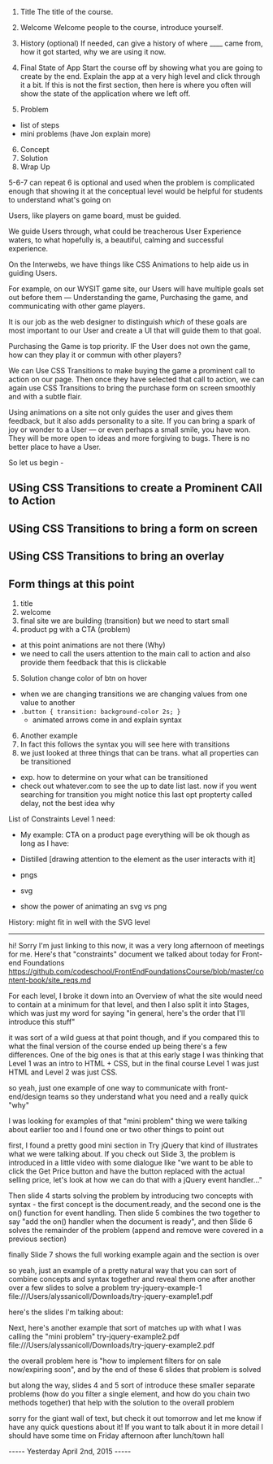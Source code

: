 1. Title
The title of the course.

2. Welcome
Welcome people to the course, introduce yourself.

3. History (optional)
If needed, can give a history of where ____ came from, how it got started, why we are using it now.

4. Final State of App
Start the course off by showing what you are going to create by the end. Explain the app at a very high level and click through it a bit. If this is not the first section, then here is where you often will show the state of the application where we left off.

5. Problem

  - list of steps
  - mini problems (have Jon explain more)

6. Concept
7. Solution
8. Wrap Up

5-6-7 can repeat
6 is optional and used when the problem is complicated enough that showing it at the conceptual level would be helpful for students to understand what's going on


Users, like players on game board, must be guided.

We guide Users through, what could be treacherous User Experience waters, to what hopefully is, a beautiful, calming and successful experience.

On the Interwebs, we have things like CSS Animations to help aide us in guiding Users.

For example, on our WYSIT game site, our Users will have multiple goals set out before them — Understanding the game, Purchasing the game, and communicating with other game players.

It is our job as the web designer to distinguish *which* of these goals are most important to our User and create a UI that will guide them to that goal.

Purchasing the Game is top priority. IF the User does not own the game, how can they play it or commun with other players?

We can Use CSS Transitions to make buying the game a prominent call to action on our page. Then once they have selected that call to action, we can again use CSS Transitions to bring the purchase form on screen smoothly and with a subtle flair.

Using animations on a site not only guides the user and gives them feedback, but it also adds personality to a site. If you can bring a spark of joy or wonder to a User — or even perhaps a small smile, you have won. They will be more open to ideas and more forgiving to bugs. There is no better place to have a User.


So let us begin -

## USing CSS Transitions to create a Prominent CAll to Action
## USing CSS Transitions to bring a form on screen
## USing CSS Transitions to bring an overlay

## Form things at this point


1. title
2. welcome
3. final site we are building
(transition) but we need to start small
4. product pg with a CTA (problem)
- at this point animations are not there (Why)
- we need to call the users attention to the main call to action and also provide them feedback that this is clickable
5. Solution change color of btn on hover
- when we are changing transitions we are changing values from one value to another
- `.button { transition: background-color 2s; }`
  - animated arrows come in and explain syntax
6. Another example
7. In fact this follows the syntax you will see here with transitions
8. we just looked at three things that can be trans. what all properties can be transitioned
- exp. how to determine on your what can be transitioned
- check out whatever.com to see the up to date list
last. now if you went searching for transition you might notice this last opt propterty called delay, not the best idea why

List of Constraints
Level 1 need:
- My example: CTA on a product page
everything will be ok though as long as I have:
- Distilled [drawing attention to the element as the user interacts with it]


- pngs
- svg
- show the power of animating an svg vs png


History: might fit in well with the SVG level


---

hi!  Sorry I'm just linking to this now, it was a very long afternoon of meetings for me.  Here's that "constraints" document we talked about today for Front-end Foundations https://github.com/codeschool/FrontEndFoundationsCourse/blob/master/content-book/site_reqs.md

For each level, I broke it down into an Overview of what the site would need to contain at a minimum for that level, and then I also split it into Stages, which was just my word for saying "in general, here's the order that I'll introduce this stuff"

it was sort of a wild guess at that point though, and if you compared this to what the final version of the course ended up being there's a few differences.  One of the big ones is that at this early stage I was thinking that Level 1 was an intro to HTML + CSS, but in the final course Level 1 was just HTML and Level 2 was just CSS.

so yeah, just one example of one way to communicate with front-end/design teams so they understand what you need and a really quick "why"

I was looking for examples of that "mini problem" thing we were talking about earlier too and I found one or two other things to point out

first, I found a pretty good mini section in Try jQuery that kind of illustrates what we were talking about.  If you check out Slide 3, the problem is introduced in a little video with some dialogue like "we want to be able to click the Get Price button and have the button replaced with the actual selling price, let's look at how we can do that with a jQuery event handler..."

Then slide 4 starts solving the problem by introducing two concepts with syntax - the first concept is the document.ready, and the second one is the on() function for event handling.  Then slide 5 combines the two together to say "add the on() handler when the document is ready", and then Slide 6 solves the remainder of the problem (append and remove were covered in a previous section)

finally Slide 7 shows the full working example again and the section is over

so yeah, just an example of a pretty natural way that you can sort of combine concepts and syntax together and reveal them one after another over a few slides to solve a problem
try-jquery-example-1  
file:///Users/alyssanicoll/Downloads/try-jquery-example1.pdf

here's the slides I'm talking about:

Next, here's another example that sort of matches up with what I was calling the "mini problem"
try-jquery-example2.pdf  
file:///Users/alyssanicoll/Downloads/try-jquery-example2.pdf


the overall problem here is "how to implement filters for on sale now/expiring soon", and by the end of these 6 slides that problem is solved

but along the way, slides 4 and 5 sort of introduce these smaller separate problems (how do you filter a single element, and how do you chain two methods together) that help with the solution to the overall problem

sorry for the giant wall of text, but check it out tomorrow and let me know if have any quick questions about it!  If you want to talk about it in more detail I should have some time on Friday afternoon after lunch/town hall

----- Yesterday April 2nd, 2015 -----
